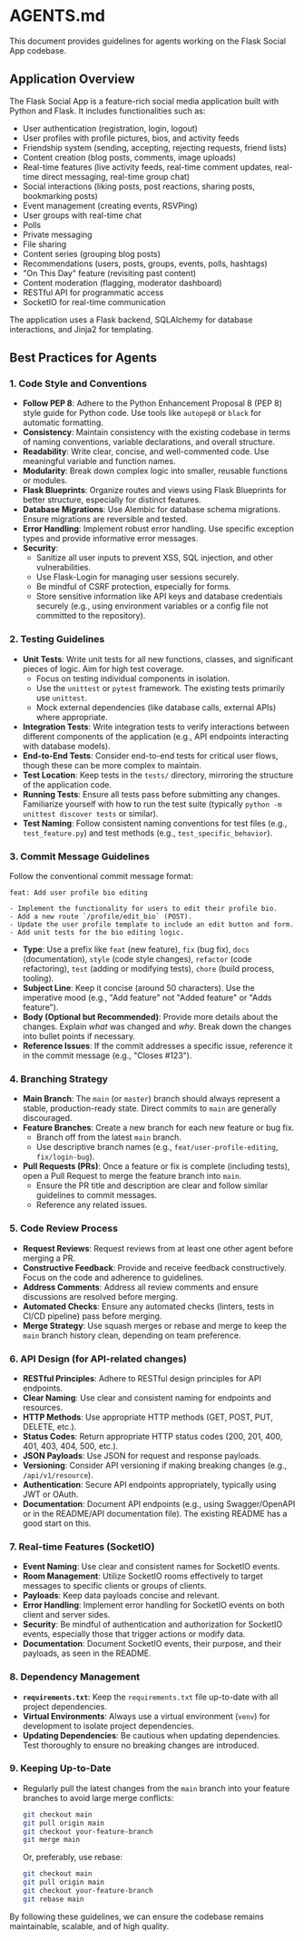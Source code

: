 # AGENTS.md

This document provides guidelines for agents working on the Flask Social App codebase.

## Application Overview

The Flask Social App is a feature-rich social media application built with Python and Flask. It includes functionalities such as:

- User authentication (registration, login, logout)
- User profiles with profile pictures, bios, and activity feeds
- Friendship system (sending, accepting, rejecting requests, friend lists)
- Content creation (blog posts, comments, image uploads)
- Real-time features (live activity feeds, real-time comment updates, real-time direct messaging, real-time group chat)
- Social interactions (liking posts, post reactions, sharing posts, bookmarking posts)
- Event management (creating events, RSVPing)
- User groups with real-time chat
- Polls
- Private messaging
- File sharing
- Content series (grouping blog posts)
- Recommendations (users, posts, groups, events, polls, hashtags)
- "On This Day" feature (revisiting past content)
- Content moderation (flagging, moderator dashboard)
- RESTful API for programmatic access
- SocketIO for real-time communication

The application uses a Flask backend, SQLAlchemy for database interactions, and Jinja2 for templating.

## Best Practices for Agents

### 1. Code Style and Conventions

- **Follow PEP 8**: Adhere to the Python Enhancement Proposal 8 (PEP 8) style guide for Python code. Use tools like `autopep8` or `black` for automatic formatting.
- **Consistency**: Maintain consistency with the existing codebase in terms of naming conventions, variable declarations, and overall structure.
- **Readability**: Write clear, concise, and well-commented code. Use meaningful variable and function names.
- **Modularity**: Break down complex logic into smaller, reusable functions or modules.
- **Flask Blueprints**: Organize routes and views using Flask Blueprints for better structure, especially for distinct features.
- **Database Migrations**: Use Alembic for database schema migrations. Ensure migrations are reversible and tested.
- **Error Handling**: Implement robust error handling. Use specific exception types and provide informative error messages.
- **Security**:
    - Sanitize all user inputs to prevent XSS, SQL injection, and other vulnerabilities.
    - Use Flask-Login for managing user sessions securely.
    - Be mindful of CSRF protection, especially for forms.
    - Store sensitive information like API keys and database credentials securely (e.g., using environment variables or a config file not committed to the repository).

### 2. Testing Guidelines

- **Unit Tests**: Write unit tests for all new functions, classes, and significant pieces of logic. Aim for high test coverage.
    - Focus on testing individual components in isolation.
    - Use the `unittest` or `pytest` framework. The existing tests primarily use `unittest`.
    - Mock external dependencies (like database calls, external APIs) where appropriate.
- **Integration Tests**: Write integration tests to verify interactions between different components of the application (e.g., API endpoints interacting with database models).
- **End-to-End Tests**: Consider end-to-end tests for critical user flows, though these can be more complex to maintain.
- **Test Location**: Keep tests in the `tests/` directory, mirroring the structure of the application code.
- **Running Tests**: Ensure all tests pass before submitting any changes. Familiarize yourself with how to run the test suite (typically `python -m unittest discover tests` or similar).
- **Test Naming**: Follow consistent naming conventions for test files (e.g., `test_feature.py`) and test methods (e.g., `test_specific_behavior`).

### 3. Commit Message Guidelines

Follow the conventional commit message format:

```
feat: Add user profile bio editing

- Implement the functionality for users to edit their profile bio.
- Add a new route `/profile/edit_bio` (POST).
- Update the user profile template to include an edit button and form.
- Add unit tests for the bio editing logic.
```

- **Type**: Use a prefix like `feat` (new feature), `fix` (bug fix), `docs` (documentation), `style` (code style changes), `refactor` (code refactoring), `test` (adding or modifying tests), `chore` (build process, tooling).
- **Subject Line**: Keep it concise (around 50 characters). Use the imperative mood (e.g., "Add feature" not "Added feature" or "Adds feature").
- **Body (Optional but Recommended)**: Provide more details about the changes. Explain *what* was changed and *why*. Break down the changes into bullet points if necessary.
- **Reference Issues**: If the commit addresses a specific issue, reference it in the commit message (e.g., "Closes #123").

### 4. Branching Strategy

- **Main Branch**: The `main` (or `master`) branch should always represent a stable, production-ready state. Direct commits to `main` are generally discouraged.
- **Feature Branches**: Create a new branch for each new feature or bug fix.
    - Branch off from the latest `main` branch.
    - Use descriptive branch names (e.g., `feat/user-profile-editing`, `fix/login-bug`).
- **Pull Requests (PRs)**: Once a feature or fix is complete (including tests), open a Pull Request to merge the feature branch into `main`.
    - Ensure the PR title and description are clear and follow similar guidelines to commit messages.
    - Reference any related issues.

### 5. Code Review Process

- **Request Reviews**: Request reviews from at least one other agent before merging a PR.
- **Constructive Feedback**: Provide and receive feedback constructively. Focus on the code and adherence to guidelines.
- **Address Comments**: Address all review comments and ensure discussions are resolved before merging.
- **Automated Checks**: Ensure any automated checks (linters, tests in CI/CD pipeline) pass before merging.
- **Merge Strategy**: Use squash merges or rebase and merge to keep the `main` branch history clean, depending on team preference.

### 6. API Design (for API-related changes)

- **RESTful Principles**: Adhere to RESTful design principles for API endpoints.
- **Clear Naming**: Use clear and consistent naming for endpoints and resources.
- **HTTP Methods**: Use appropriate HTTP methods (GET, POST, PUT, DELETE, etc.).
- **Status Codes**: Return appropriate HTTP status codes (200, 201, 400, 401, 403, 404, 500, etc.).
- **JSON Payloads**: Use JSON for request and response payloads.
- **Versioning**: Consider API versioning if making breaking changes (e.g., `/api/v1/resource`).
- **Authentication**: Secure API endpoints appropriately, typically using JWT or OAuth.
- **Documentation**: Document API endpoints (e.g., using Swagger/OpenAPI or in the README/API documentation file). The existing README has a good start on this.

### 7. Real-time Features (SocketIO)

- **Event Naming**: Use clear and consistent names for SocketIO events.
- **Room Management**: Utilize SocketIO rooms effectively to target messages to specific clients or groups of clients.
- **Payloads**: Keep data payloads concise and relevant.
- **Error Handling**: Implement error handling for SocketIO events on both client and server sides.
- **Security**: Be mindful of authentication and authorization for SocketIO events, especially those that trigger actions or modify data.
- **Documentation**: Document SocketIO events, their purpose, and their payloads, as seen in the README.

### 8. Dependency Management

- **`requirements.txt`**: Keep the `requirements.txt` file up-to-date with all project dependencies.
- **Virtual Environments**: Always use a virtual environment (`venv`) for development to isolate project dependencies.
- **Updating Dependencies**: Be cautious when updating dependencies. Test thoroughly to ensure no breaking changes are introduced.

### 9. Keeping Up-to-Date

- Regularly pull the latest changes from the `main` branch into your feature branches to avoid large merge conflicts:
  ```bash
  git checkout main
  git pull origin main
  git checkout your-feature-branch
  git merge main
  ```
  Or, preferably, use rebase:
  ```bash
  git checkout main
  git pull origin main
  git checkout your-feature-branch
  git rebase main
  ```

By following these guidelines, we can ensure the codebase remains maintainable, scalable, and of high quality.
